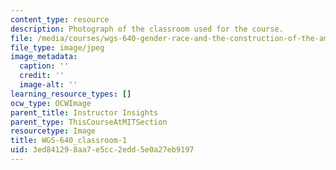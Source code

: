 ```yaml
---
content_type: resource
description: Photograph of the classroom used for the course.
file: /media/courses/wgs-640-gender-race-and-the-construction-of-the-american-west-fall-2014/3ed841298aa7e5cc2edd5e0a27eb9197_WGS-640_classroom-1.jpg
file_type: image/jpeg
image_metadata:
  caption: ''
  credit: ''
  image-alt: ''
learning_resource_types: []
ocw_type: OCWImage
parent_title: Instructor Insights
parent_type: ThisCourseAtMITSection
resourcetype: Image
title: WGS-640_classroom-1
uid: 3ed84129-8aa7-e5cc-2edd-5e0a27eb9197
---
```

